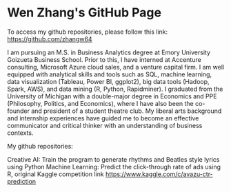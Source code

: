 # Wen Zhang's GitHub Page

To access my github repositories, please follow this link: https://github.com/zhangw64

I am pursuing an M.S. in Business Analytics degree at Emory University Goizueta Business School. Prior to this, I have interned at Accenture consulting, Microsoft Azure cloud sales, and a venture capital firm. I am well equipped with analytical skills and tools such as SQL, machine learning, data visualization (Tableau, Power BI, ggplot2), big data tools (Hadoop, Spark, AWS), and data mining (R, Python, Rapidminer). 
I graduated from the University of Michigan with a double-major degree in Economics and PPE (Philosophy, Politics, and Economics), where I have also been the co-founder and president of a student theatre club. My liberal arts background and internship experiences have guided me to become an effective communicator and critical thinker with an understanding of business contexts.

My github repositories:

Creative AI: Train the program to generate rhythms and Beatles style lyrics using Python
Machine Learning: Predict the click-through rate of ads using R, original Kaggle competition link https://www.kaggle.com/c/avazu-ctr-prediction
